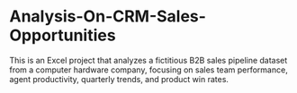 # Analysis-On-CRM-Sales-Opportunities
This is an Excel project that analyzes a fictitious B2B sales pipeline dataset from a computer hardware company, focusing on sales team performance, agent productivity, quarterly trends, and product win rates.
